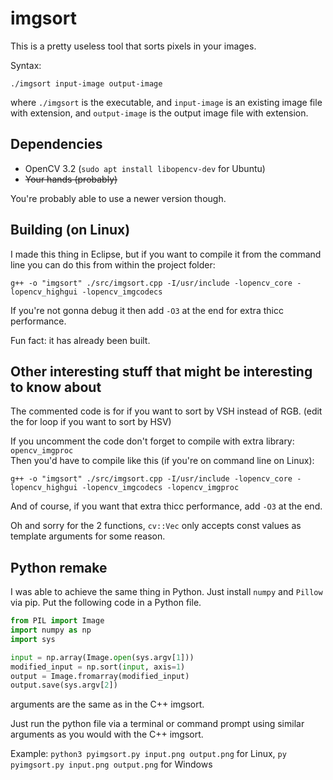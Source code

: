 # imgsort
This is a pretty useless tool that sorts pixels in your images.

Syntax:
```
./imgsort input-image output-image
```
where `./imgsort` is the executable, and `input-image` is an existing image file with extension, and `output-image` is the output image file with extension.

## Dependencies
* OpenCV 3.2 (`sudo apt install libopencv-dev` for Ubuntu)
* ~~Your hands (probably)~~

You're probably able to use a newer version though.

## Building (on Linux)
I made this thing in Eclipse, but if you want to compile it from the command line you can do this from within the project folder:
```
g++ -o "imgsort" ./src/imgsort.cpp -I/usr/include -lopencv_core -lopencv_highgui -lopencv_imgcodecs
```
If you're not gonna debug it then add `-O3` at the end for extra thicc performance.

Fun fact: it has already been built.
## Other interesting stuff that might be interesting to know about
The commented code is for if you want to sort by VSH instead of RGB. (edit the for loop if you want to sort by HSV)

If you uncomment the code don't forget to compile with extra library: `opencv_imgproc`  
Then you'd have to compile like this (if you're on command line on Linux):
```
g++ -o "imgsort" ./src/imgsort.cpp -I/usr/include -lopencv_core -lopencv_highgui -lopencv_imgcodecs -lopencv_imgproc
```
And of course, if you want that extra thicc performance, add `-O3` at the end.

Oh and sorry for the 2 functions, `cv::Vec` only accepts const values as template arguments for some reason.

## Python remake
I was able to achieve the same thing in Python.
Just install `numpy` and `Pillow` via pip.
Put the following code in a Python file.
```python
from PIL import Image
import numpy as np
import sys

input = np.array(Image.open(sys.argv[1]))
modified_input = np.sort(input, axis=1)
output = Image.fromarray(modified_input)
output.save(sys.argv[2])
```
arguments are the same as in the C++ imgsort.

Just run the python file via a terminal or command prompt using similar arguments as you would with the C++ imgsort.

Example: `python3 pyimgsort.py input.png output.png` for Linux, `py pyimgsort.py input.png output.png` for Windows
